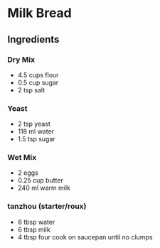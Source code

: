 # Milk Bread

## Ingredients 

### Dry Mix
- 4.5 cups flour
- 0.5 cup sugar
- 2 tsp salt

### Yeast
- 2 tsp yeast
- 118 ml water
- 1.5 tsp sugar

### Wet Mix
- 2 eggs
- 0.25 cup butter
- 240 ml warm milk

### tanzhou (starter/roux)
- 6 tbsp water
- 6 tbsp milk
- 4 tbsp four 
cook on saucepan until no clumps  
